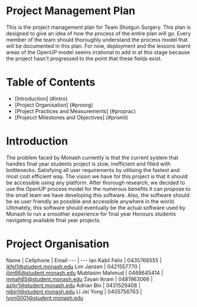 # Project Management Plan
This is the project management plan for Team Shotgun Surgery. This plan is designed to give an idea of how the process of the entire plan will go. 
Every member of the team should thoroughly understand the process model that will be documented in this plan. For now, deployment and the lessons learnt
areas of the OpenUP model seems irrational to add in at this stage because the project hasn't progressed to the point that these fields exist.

# Table of Contents
- [Introduction] (#intro)
- [Project Organisation] (#proorg)
- [Project Practices and Measurements] (#proprac)
- [Projecct Milestones and Objectives] (#promil)

<a name="intro"></a>
# Introduction
The problem faced by Monash currently is that the current system that handles final year students project is slow, inefficient and filled with bottlenecks.
Satisfying all user requirements by utilising the fastest and most cost efficient way. The vision we have for this project is that it should be accessible 
using any platform. After thorough research, we decided to use the OpenUP process model for the numerous benefits it can propose to the small team we have
developing this software. Also, the software should be as user friendly as possible and accessible anywhere in the world. Ultimately, this software should
eventually be the actual software used by Monash to run a smoother experience for final year Honours students navigating available final year projects.

<a name="proorg"></a>
# Project Organisation
Name | Cellphone | Email
--- | ---
Ian Kabil Felix | 0435766555 | ikfel1@student.monash.edu
Lim Janzen | 0421557770 | jlim66@student.monash.edu
Mubtasim Mahmud | 0468645414 | mmah65@student.monash.edu
Zayan Ikram | 0481963066 | azikr1@student.monash.edu
Adrian Bin | 0431529408 | njbin1@student.monash.edu
Li Jei Yong | 0405756763 | lyon0001@student.monash.edu
